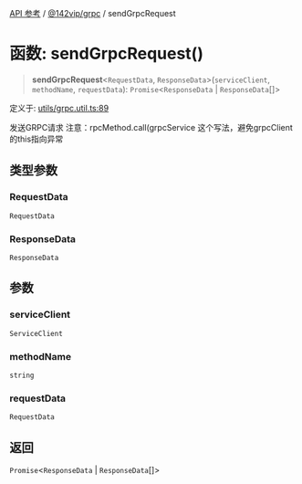 [API 参考](../wiki/Home) / [@142vip/grpc](../wiki/@142vip.grpc) / sendGrpcRequest

# 函数: sendGrpcRequest()

> **sendGrpcRequest**<`RequestData`, `ResponseData`>(`serviceClient`, `methodName`, `requestData`): `Promise`<`ResponseData` | `ResponseData`\[]>

定义于: [utils/grpc.util.ts:89](https://github.com/142vip/core-x/blob/58a4aca72f73ebc92491a458c9b83754486dc296/packages/grpc/src/utils/grpc.util.ts#L89)

发送GRPC请求
注意：rpcMethod.call(grpcService 这个写法，避免grpcClient的this指向异常

## 类型参数

### RequestData

`RequestData`

### ResponseData

`ResponseData`

## 参数

### serviceClient

`ServiceClient`

### methodName

`string`

### requestData

`RequestData`

## 返回

`Promise`<`ResponseData` | `ResponseData`\[]>
